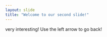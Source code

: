 ```yaml
---
layout: slide
title: "Welcome to our second slide!"
---
```

very interesting!
Use the left arrow to go back!
